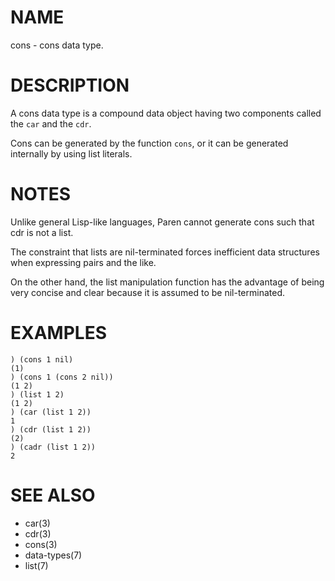 # NAME
cons - cons data type.

# DESCRIPTION
A cons data type is a compound data object having two components called the `car` and the `cdr`.

Cons can be generated by the function `cons`, or it can be generated internally by using list literals.

# NOTES
Unlike general Lisp-like languages, Paren cannot generate cons such that cdr is not a list.

The constraint that lists are nil-terminated forces inefficient data structures when expressing pairs and the like.

On the other hand, the list manipulation function has the advantage of being very concise and clear because it is assumed to be nil-terminated.

# EXAMPLES

    ) (cons 1 nil)
    (1)
    ) (cons 1 (cons 2 nil))
    (1 2)
    ) (list 1 2)
    (1 2)
    ) (car (list 1 2))
    1
    ) (cdr (list 1 2))
    (2)
    ) (cadr (list 1 2))
    2

# SEE ALSO
- car(3)
- cdr(3)
- cons(3)
- data-types(7)
- list(7)
